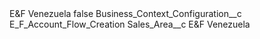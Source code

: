 <?xml version="1.0" encoding="UTF-8"?>
<CustomMetadata xmlns="http://soap.sforce.com/2006/04/metadata" xmlns:xsi="http://www.w3.org/2001/XMLSchema-instance" xmlns:xsd="http://www.w3.org/2001/XMLSchema">
    <label>E&amp;F Venezuela</label>
    <protected>false</protected>
    <values>
        <field>Business_Context_Configuration__c</field>
        <value xsi:type="xsd:string">E_F_Account_Flow_Creation</value>
    </values>
    <values>
        <field>Sales_Area__c</field>
        <value xsi:type="xsd:string">E&amp;F Venezuela</value>
    </values>
</CustomMetadata>
